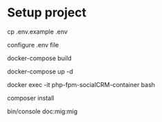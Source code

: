 # Setup project

cp .env.example .env

configure .env file

docker-compose build

docker-compose up -d

docker exec -it php-fpm-socialCRM-container bash

composer install

bin/console doc:mig:mig